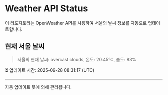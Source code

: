 
# Weather API Status

이 리포지토리는 OpenWeather API를 사용하여 서울의 날씨 정보를 자동으로 업데이트합니다.

## 현재 서울 날씨
> 서울의 현재 날씨: overcast clouds, 온도: 20.45°C, 습도: 83%

⏳ 업데이트 시간: 2025-09-28 08:31:17 (UTC)

---
자동 업데이트 봇에 의해 관리됩니다.

